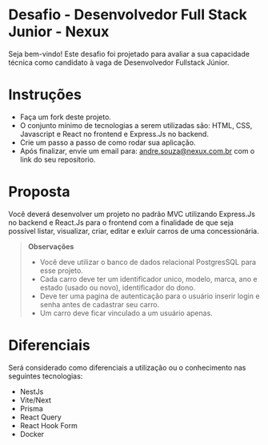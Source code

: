 # Desafio - Desenvolvedor Full Stack Junior - Nexux


Seja bem-vindo! Este desafio foi projetado para avaliar a sua capacidade técnica como candidato à vaga de Desenvolvedor Fullstack Júnior.

# Instruções

* Faça um fork deste projeto.
* O conjunto mínimo de tecnologias a serem utilizadas são: HTML, CSS, Javascript e React no frontend e Express.Js no backend.
* Crie um passo a passo de como rodar sua aplicação.
* Após finalizar, envie um email para: andre.souza@nexux.com.br com o link do seu repositorio.

# Proposta
Você deverá desenvolver um projeto no padrão MVC utilizando Express.Js no backend e React.Js para o frontend com a finalidade de que seja possível listar, visualizar, criar, editar e exluir carros de uma concessionária.


> **Observações**
> * Você deve utilizar o banco de dados relacional PostgresSQL para esse projeto.
> * Cada carro deve ter um identificador unico, modelo, marca, ano e estado (usado ou novo), identificador do dono.
> * Deve ter uma pagina de autenticação para o usuário inserir login e senha antes de cadastrar seu carro.
> * Um carro deve ficar vinculado a um usuário apenas.

# Diferenciais

Será considerado como diferenciais a utilização ou o conhecimento nas seguintes tecnologias: 

- NestJs
- Vite/Next
- Prisma
- React Query
- React Hook Form
- Docker
